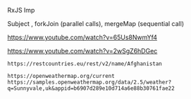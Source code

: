 RxJS Imp

Subject , forkJoin (parallel calls), mergeMap (sequential call)

https://www.youtube.com/watch?v=65Us8NwmYf4


https://www.youtube.com/watch?v=2wSgZ6hDGec

    https://restcountries.eu/rest/v2/name/Afghanistan

    https://openweathermap.org/current
    https://samples.openweathermap.org/data/2.5/weather?q=Sunnyvale,uk&appid=b6907d289e10d714a6e88b30761fae22

